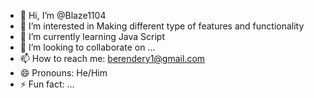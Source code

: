 - 👋 Hi, I’m @Blaze1104
- 👀 I’m interested in Making different type of features and functionality 
- 🌱 I’m currently learning Java Script
- 💞️ I’m looking to collaborate on ...
- 📫 How to reach me: berendery1@gmail.com
- 😄 Pronouns: He/Him
- ⚡ Fun fact: ...

<!---
Blaze1104/Blaze1104 is a ✨ special ✨ repository because its `README.md` (this file) appears on your GitHub profile.
You can click the Preview link to take a look at your changes.
--->
